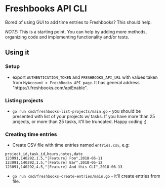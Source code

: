 # Freshbooks API CLI

Bored of using GUI to add time entries to Freshbooks? This should help.

*NOTE:* This is a starting point. You can help by adding more methods, organizing code and implementing functionality and/or tests.

## Using it
### Setup
* export `AUTHENTICATION_TOKEN` and `FRESHBOOKS_API_URL` with values taken from `MyAccount > FreshBooks API page`. It has general address "https://<YOUR APP>.freshbooks.com/apiEnable".


### Listing projects
* `go run cmd/freshbooks-list-projects/main.go` - you should be presented with list of your projects w/ tasks. If you have more than 25 projects, or more than 25 tasks, it'll be truncated. Happy coding ;)

### Creating time entries
* Create CSV file with time entries named `entries.csv`, e.g:
```
project_id,task_id,hours,notes,date
123091,140292,1.5,"[Feature] Foo",2018-06-11
123091,140292,1.5,"[Feature] Bar",2018-06-12
123091,140292,4.5,"[Feature] And this CLI",2018-06-13
```

* `go run cmd/freshbooks-create-entries/main.go` - it'll create entries from file.
